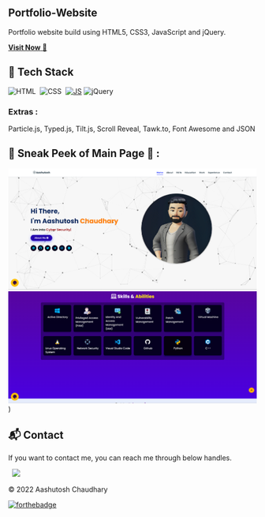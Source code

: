 ## Portfolio-Website
Portfolio website build using HTML5, CSS3, JavaScript and jQuery.

<a href="https://www.linkedin.com/in/aashutos/" target="_blank">**Visit Now** 🚀</a>


## 📌 Tech Stack
![HTML](https://img.shields.io/badge/html5%20-%23E34F26.svg?&style=for-the-badge&logo=html5&logoColor=white)&nbsp;
![CSS](https://img.shields.io/badge/css3%20-%231572B6.svg?&style=for-the-badge&logo=css3&logoColor=white)&nbsp;
[![JS](https://img.shields.io/badge/javascript%20-%23323330.svg?&style=for-the-badge&logo=javascript&logoColor=%23F7DF1E)](https://github.com/jigar-sable/Portfolio-Website/search?l=javascript)
<img alt="jQuery" src="https://img.shields.io/badge/jquery-%230769AD.svg?style=for-the-badge&logo=jquery&logoColor=white"/>


### Extras : 
Particle.js, Typed.js, Tilt.js, Scroll Reveal, Tawk.to, Font Awesome and JSON

## 📌 Sneak Peek of Main Page 🙈 :
![mockup720](https://github.com/aashutosh-chy/Personal-Portfolio/blob/main/assets/images/projects/portfolio1.png)
![ss](https://github.com/aashutosh-chy/Personal-Portfolio/blob/main/assets/images/projects/skills.png))


<h2>📬 Contact</h2>


If you want to contact me, you can reach me through below handles.

&nbsp;&nbsp;<a href="https://www.linkedin.com/in/aashutos/"><img src="https://www.felberpr.com/wp-content/uploads/linkedin-logo.png" width="30"></img></a>

© 2022 Aashutosh Chaudhary


[![forthebadge](https://forthebadge.com/images/badges/built-with-love.svg)](https://forthebadge.com)
